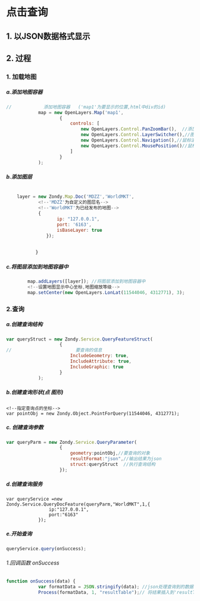 点击查询
====

##	1. 以JSON数据格式显示
##  2. 过程

### 1. 加载地图
##### a.添加地图容器
```javascript
//            添加地图容器   ('map1'为要显示的位置,html中div的id)
            map = new OpenLayers.Map('map1',
                    {
                        controls: [
                            new OpenLayers.Control.PanZoomBar(),  //添加地图控件-缩放
                            new OpenLayers.Control.LayerSwitcher(),//图层控制
                            new OpenLayers.Control.Navigation(),//鼠标滚轮可缩放地图
                            new OpenLayers.Control.MousePosition()//鼠标当前坐标
                        ]
                    }
            );

```
##### b.添加图层
``` javascript

    layer = new Zondy.Map.Doc('MDZZ','WorldMKT', 
            <!--'MDZZ'为自定义的图层名-->
            <!--'WorldMKT'为已经发布的地图-->
            {
                   ip: "127.0.0.1",  
                   port: '6163',
                   isBaseLayer: true 
               });
               
              
           }
```
##### c.将图层添加到地图容器中
``` javascript
        map.addLayers([layer]); //将图层添加到地图容器中
        <!--设置地图显示中心坐标,地图缩放等级-->
        map.setCenter(new OpenLayers.LonLat(11544046, 4312771), 3);

```




### 2.查询


##### a.创建查询结构
``` javascript
var queryStruct = new Zondy.Service.QueryFeatureStruct(
                    {
//                        要查询的信息
                        IncludeGeometry: true,
                        IncludeAttribute: true,
                        IncludeGraphic: true
                    }
            );
```

##### b.创建查询形状(点 图形)
```javasript
<!--指定查询点的坐标-->
var pointObj = new Zondy.Object.PointForQuery(11544046, 4312771);
```

##### c. 创建查询参数
```javascript
var queryParm = new Zondy.Service.QueryParameter(
                    {
                        geometry:pointObj,//要查询的对象
                        resultFormat:"json",//输出结果为json
                        struct:queryStruct  //执行查询结构
                    });

```
##### d.创建查询服务
```javasript
var queryService =new Zondy.Service.QueryDocFeature(queryParm,"WorldMKT",1,{
                ip:"127.0.0.1",
                port:"6163"
            });
```    

##### e.开始查询
```javascript
queryService.query(onSuccess);
```

###### 1.回调函数 onSuccess
```javascript
function onSuccess(data) {
            var formatData = JSON.stringify(data); //json处理查询到的数据
            Process(formatData, 1, "resultTable");// 将结果插入到'resultTable'中 'resultTable'为div的id

```
